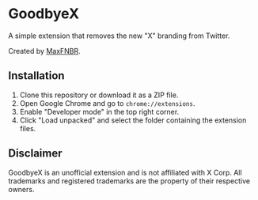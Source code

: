 # GoodbyeX
A simple extension that removes the new "X" branding from Twitter.

Created by [MaxFNBR](https://twitter.com/MaxFNBR).

## Installation

1. Clone this repository or download it as a ZIP file.
2. Open Google Chrome and go to `chrome://extensions`.
3. Enable "Developer mode" in the top right corner.
4. Click "Load unpacked" and select the folder containing the extension files.

## Disclaimer
GoodbyeX is an unofficial extension and is not affiliated with X Corp. All trademarks and registered trademarks are the property of their respective owners.
